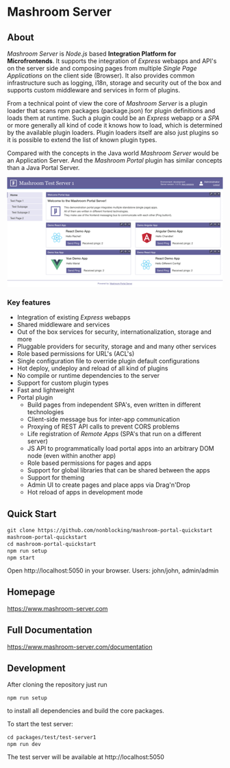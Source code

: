# Mashroom Server

## About ##

*Mashroom Server* is *Node.js* based **Integration Platform for Microfrontends**. It supports the integration of *Express* webapps and API's on the
server side and composing pages from multiple *Single Page Applications* on the client side (Browser). It also provides common infrastructure such 
as logging, i18n, storage and security out of the box and supports custom middleware and services in form of plugins.

From a technical point of view the core of *Mashroom Server* is a plugin loader that scans npm packages (package.json) for 
plugin definitions and loads them at runtime. Such a plugin could be an *Express* webapp or a *SPA* or more generally 
all kind of code it knows how to load, which is determined by the available plugin loaders. 
Plugin loaders itself are also just plugins so it is possible to extend the list of known plugin types.

Compared with the concepts in the Java world *Mashroom Server* would be an Application Server. And the *Mashroom Portal* plugin
has similar concepts than a Java Portal Server.

![Mashroom Portal](mashroom_portal_ui.png)

### Key features

 * Integration of existing _Express_ webapps
 * Shared middleware and services
 * Out of the box services for security, internationalization, storage and more 
 * Pluggable providers for security, storage and and many other services
 * Role based permissions for URL's (ACL's)
 * Single configuration file to override plugin default configurations
 * Hot deploy, undeploy and reload of all kind of plugins
 * No compile or runtime dependencies to the server 
 * Support for custom plugin types
 * Fast and lightweight
 * Portal plugin
    * Build pages from independent SPA's, even written in different technologies
    * Client-side message bus for inter-app communication
    * Proxying of REST API calls to prevent CORS problems
    * Life registration of _Remote Apps_ (SPA's that run on a different server)
    * JS API to programmatically load portal apps into an arbitrary DOM node (even within another app)
    * Role based permissions for pages and apps
    * Support for global libraries that can be shared between the apps
    * Support for theming
    * Admin UI to create pages and place apps via Drag'n'Drop
    * Hot reload of apps in development mode

## Quick Start

    git clone https://github.com/nonblocking/mashroom-portal-quickstart mashroom-portal-quickstart
    cd mashroom-portal-quickstart
    npm run setup
    npm start

Open http://localhost:5050 in your browser. Users: john/john, admin/admin

## Homepage

https://www.mashroom-server.com

## Full Documentation 

https://www.mashroom-server.com/documentation

## Development

After cloning the repository just run

    npm run setup
    
to install all dependencies and build the core packages.

To start the test server:

    cd packages/test/test-server1
    npm run dev 
    
The test server will be available at http://localhost:5050
